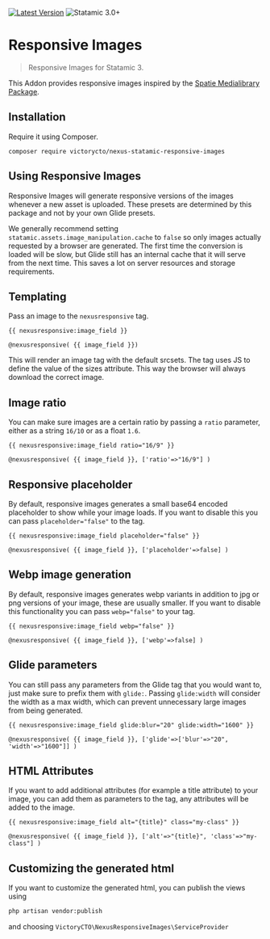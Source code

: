 <!-- statamic:hide -->
[![Latest Version](https://img.shields.io/github/release/victorycto/nexus-statamic-responsive-images.svg?style=flat-square)](https://github.com/victorycto/nexus-statamic-responsive-images/releases)
![Statamic 3.0+](https://img.shields.io/badge/Statamic-3.0+-FF269E?style=flat-square&link=https://statamic.com)

# Responsive Images

> Responsive Images for Statamic 3.

<!-- /statamic:hide -->

This Addon provides responsive images inspired by the [Spatie Medialibrary Package](https://github.com/spatie/laravel-medialibrary).

## Installation

Require it using Composer.

```
composer require victorycto/nexus-statamic-responsive-images
```

## Using Responsive Images

Responsive Images will generate responsive versions of the images whenever a new asset is uploaded. These presets are determined by this package and not by your own Glide presets.

We generally recommend setting `statamic.assets.image_manipulation.cache` to `false` so only images actually requested by a browser are generated. The first time the conversion is loaded will be slow, but Glide still has an internal cache that it will serve from the next time. This saves a lot on server resources and storage requirements.

## Templating

Pass an image to the `nexusresponsive` tag.

```twig
{{ nexusresponsive:image_field }}
```
```blade
@nexusresponsive( {{ image_field }})
```


This will render an image tag with the default srcsets. The tag uses JS to define the value of the sizes attribute. This way the browser will always download the correct image.

## Image ratio

You can make sure images are a certain ratio by passing a `ratio` parameter, either as a string `16/10` or as a float `1.6`.

```twig
{{ nexusresponsive:image_field ratio="16/9" }}
```
```blade
@nexusresponsive( {{ image_field }}, ['ratio'=>"16/9"] )
```

## Responsive placeholder

By default, responsive images generates a small base64 encoded placeholder to show while your image loads. If you want to disable this you can pass `placeholder="false"` to the tag.

```twig
{{ nexusresponsive:image_field placeholder="false" }}
```
```blade
@nexusresponsive( {{ image_field }}, ['placeholder'=>false] )
```
## Webp image generation

By default, responsive images generates webp variants in addition to jpg or png versions of your image, these are usually smaller. If you want to disable this functionality you can pass `webp="false"` to your tag.

```twig
{{ nexusresponsive:image_field webp="false" }}
```
```blade
@nexusresponsive( {{ image_field }}, ['webp'=>false] )
```

## Glide parameters

You can still pass any parameters from the Glide tag that you would want to, just make sure to prefix them with `glide:`.
Passing `glide:width` will consider the width as a max width, which can prevent unnecessary large images from being generated.

```twig
{{ nexusresponsive:image_field glide:blur="20" glide:width="1600" }}
```
```blade
@nexusresponsive( {{ image_field }}, ['glide'=>['blur'=>"20", 'width'=>"1600"]] )
```

## HTML Attributes

If you want to add additional attributes (for example a title attribute) to your image, you can add them as parameters to the tag, any attributes will be added to the image.

```twig
{{ nexusresponsive:image_field alt="{title}" class="my-class" }}
```
```blade
@nexusresponsive( {{ image_field }}, ['alt'=>"{title}", 'class'=>"my-class"] )
```
## Customizing the generated html

If you want to customize the generated html, you can publish the views using

```bash
php artisan vendor:publish
```

and choosing `VictoryCTO\NexusResponsiveImages\ServiceProvider`


